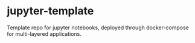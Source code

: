 # jupyter-template
Template repo for jupyter notebooks, deployed through docker-compose for multi-layered applications.
